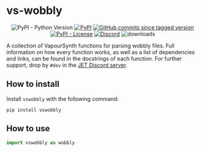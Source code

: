 # vs-wobbly

<p align="center">
    <img alt="PyPI - Python Version" src="https://img.shields.io/pypi/pyversions/vswobbly">
    <a href="https://pypi.org/project/vswobbly/"><img alt="PyPI" src="https://img.shields.io/pypi/v/vswobbly"></a>
    <a href="https://github.com/Jaded-Encoding-Thaumaturgy/vs-wobbly/commits/master"><img alt="GitHub commits since tagged version" src="https://img.shields.io/github/commits-since/Jaded-Encoding-Thaumaturgy/vs-wobbly/latest"></a>
    <a href="https://github.com/Jaded-Encoding-Thaumaturgy/vs-wobbly/blob/master/LICENSE"><img alt="PyPI - License" src="https://img.shields.io/pypi/l/vswobbly"></a>
    <a href="https://discord.gg/XTpc6Fa9eB"><img alt="Discord" src="https://img.shields.io/discord/856381934052704266?label=discord"></a>
    <img alt="downloads" src="https://static.pepy.tech/personalized-badge/vswobbly?period=total&units=international_system&left_color=grey&right_color=blue&left_text=downloads">
</p>

A collection of VapourSynth functions for parsing wobbly files.
Full information on how every function works,
as well as a list of dependencies and links,
can be found in the docstrings of each function.
For further support,
drop by `#dev` in the [JET Discord server](https://discord.gg/XTpc6Fa9eB).

## How to install

Install `vswobbly` with the following command:

```shell
pip install vswobbly
```

## How to use

```python
import vswobbly as wobbly
```
